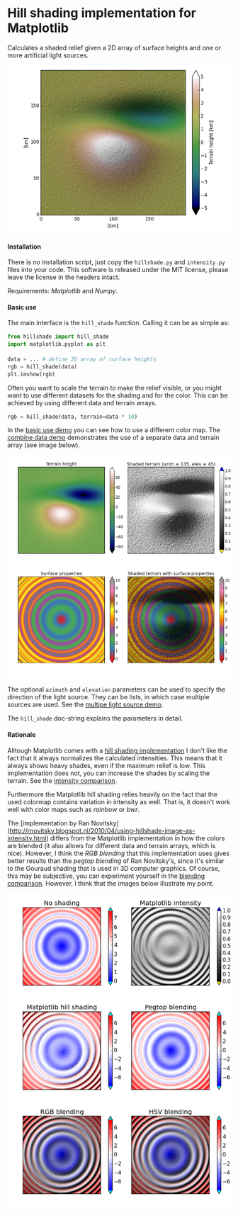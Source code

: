 Hill shading implementation for Matplotlib
==========================================

Calculates a shaded relief given a 2D array of surface heights and one or 
more artificial light sources.

![screen shot](screenshots/basic_use.png)

#### Installation

There is no installation script, just copy the `hillshade.py` and 
`intensity.py` files into your code. This software is released under the MIT 
license, please leave the license in the headers intact.

Requirements: _Matplotlib_ and _Numpy_.

#### Basic use

The main interface is the `hill_shade` function. Calling it can be as simple as:

```Python
from hillshade import hill_shade
import matplotlib.pyplot as plt

data = ... # define 2D array of surface heights
rgb = hill_shade(data)
plt.imshow(rgb)
```

Often you want to scale the terrain to make the relief visible, or you might 
want to use different datasets for the shading and for the color. This can be 
achieved by using different data and terrain arrays.

```Python
rgb = hill_shade(data, terrain=data * 10)
```

In the [basic use demo](demo_multi_source.py) you can see how to use a different
color map. The [combine data demo](demo_combine.py) demonstrates the use of a
separate data and terrain array (see image below).

![combined intenstity and surface properties](screenshots/combine.png)

The optional `azimuth` and `elevation` parameters can be used to specify the 
direction of the light source. They can be lists, in which case multiple sources
are used. See the [multipe light source demo](demo_multi_source.py).

The `hill_shade` doc-string explains the parameters in detail.

#### Rationale

Alltough Matplotlib comes with a [hill shading implementation](http://matplotlib.org/examples/pylab_examples/shading_example.html) 
I don't like the fact that it always normalizes the calculated intensities. This
means that it always shows heavy shades, even if the maximum relief is low. This 
implementation does not, you can increase the shades by scaling the terrain.
See the [intensity comparison](compare_intensity.py). 

Furthermore the Matplotlib hill shading relies heavily on the fact that the 
used colormap contains variation in intensity as well. That is, it doesn't work
well with color maps such as _rainbow_ or _bwr_. 

The [implementation by Ran Novitsky]
(http://rnovitsky.blogspot.nl/2010/04/using-hillshade-image-as-intensity.html)
differs from the Matplotlib implementation in how the colors are blended (it 
also allows for different data and terrain arrays, which is nice). However, 
I think the _RGB blending_ that this implementation uses gives better results 
than the _pegtop blending_ of Ran Novitsky's, since it's similar to the Gouraud 
shading that is used in 3D computer graphics. Of course, this may be subjective, 
you can experiment yourself in the [blending comparison](compare_blending.py). 
However, I think that the images below illustrate my point.

![output of different blending methods](screenshots/compare_blending.png)
